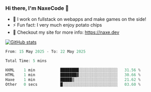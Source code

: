 ### Hi there, I'm NaxeCode 👋
- 🔭 I work on fullstack on webapps and make games on the side!
- ⚡ Fun fact: I very much enjoy potato chips
- 🔋 Checkout my site for more info: https://naxe.dev

[![GitHub stats](https://github-readme-stats.vercel.app/api?username=naxecode&theme=onedark)](https://naxe.dev)

<!--START_SECTION:waka-->

```csharp
From: 15 May 2025 - To: 22 May 2025

Total Time: 5 mins

HXML    1 min           ████████░░░░░░░░░░░░░░░░░   31.56 %
HTML    1 min           ███████▓░░░░░░░░░░░░░░░░░   30.66 %
Haxe    1 min           █████▒░░░░░░░░░░░░░░░░░░░   21.62 %
Other   0 secs          █░░░░░░░░░░░░░░░░░░░░░░░░   03.60 %
```

<!--END_SECTION:waka-->



<!--
**NaxeCode/NaxeCode** is a ✨ _special_ ✨ repository because its `README.md` (this file) appears on your GitHub profile.

Here are some ideas to get you started:

- 🔭 I’m currently working on Web apps for indie games!
- 🌱 I’m currently mastering C#
- 👯 I’m looking to collaborate on ...
- 🤔 I’m looking for help with ...
- 💬 Ask me about ...
- 📫 How to reach me: ...
- 😄 Pronouns: ...
- ⚡ Fun fact: I love chips
-->
